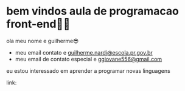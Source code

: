 # bem vindos aula de programacao front-end👩‍💻
ola meu nome e guilherme😎
- meu email contato e guilherme.nardi@escola.pr.gov.br
- meu email de contato especial e ggiovane556@gmail.com

eu estou interessado em aprender a programar novas linguagens

link:

